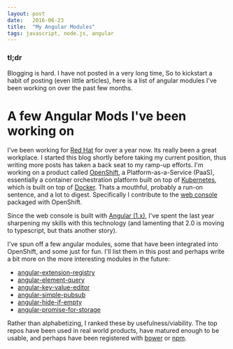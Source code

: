 ```yaml
---
layout: post
date:   2016-06-23
title:  "My Angular Modules"
tags: javascript, node.js, angular
---
```


### tl;dr

Blogging is hard. I have not posted in a very long time, So to kickstart a habit of posting (even little articles), here is a list of angular modules I've been working on over the past few months.

# A few Angular Mods I've been working on

I've been working for [Red Hat](https://www.redhat.com/en) for over a year now.  Its really been a great workplace.  I started this blog shortly before taking my current position, thus writing more posts has taken a back seat to my ramp-up efforts.  I'm working on a product called [OpenShift](https://github.com/openshift/origin), a Platform-as-a-Service (PaaS), essentially a container orchestration platform built on top of [Kubernetes](http://kubernetes.io/), which is built on top of [Docker](https://www.docker.com/).  Thats a mouthful, probably a run-on sentence, and a lot to digest.  Specifically I contribute to the [web console](https://github.com/openshift/origin-web-console) packaged with OpenShift.  

Since the web console is built with [Angular (1.x)](https://github.com/angular/angular.js), I've spent the last year sharpening my skills with this technology (and lamenting that 2.0 is moving to typescript, but thats another story).

I've spun off a few angular modules, some that have been integrated into OpenShift, and some just for fun.  I'll list them in this post and perhaps write a bit more on the more interesting modules in the future:

- [angular-extension-registry](https://github.com/openshift/angular-extension-registry)
- [angular-element-query](https://github.com/benjaminapetersen/angular-element-query)
- [angular-key-value-editor](https://github.com/benjaminapetersen/angular-key-value-editor)  
- [angular-simple-pubsub](https://github.com/benjaminapetersen/angular-simple-pubsub)
- [angular-hide-if-empty](https://github.com/benjaminapetersen?tab=repositories)
- [angular-promise-for-storage](https://github.com/benjaminapetersen/angular-promise-for-storage)

Rather than alphabetizing, I ranked these by usefulness/viability.  The top repos have been used in real world products, have matured enough to be usable, and perhaps have been registered with [bower](https://bower.io/) or [npm](https://www.npmjs.com/).
